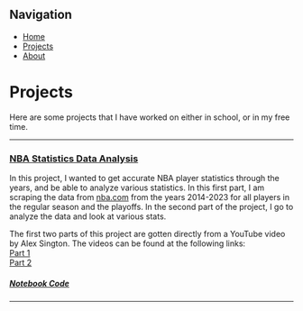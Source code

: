 ## Navigation
- [Home](README.md)
- [Projects](projects.md)
- [About](about.md)
  
# Projects
Here are some projects that I have worked on either in school, or in my free time.

---

### [NBA Statistics Data Analysis](./projects/NBAStatsScraping.md)
In this project, I wanted to get accurate NBA player statistics through the years, and be able to analyze various statistics. In this first part, I am scraping the data from [nba.com](https://www.nba.com) from the years 2014-2023 for all players in the regular season and the playoffs. In the second part of the project, I go to analyze the data and look at various stats. 

The first two parts of this project are gotten directly from a YouTube video by Alex Sington. The videos can be found at the following links:  
[Part 1](https://www.youtube.com/watch?v=nHtlRlWmTV4&t=868s)  
[Part 2](https://www.youtube.com/watch?v=aprt035um3o)

##### [Notebook Code](./notebooks/NBAStatsScraping.ipynb)
---
